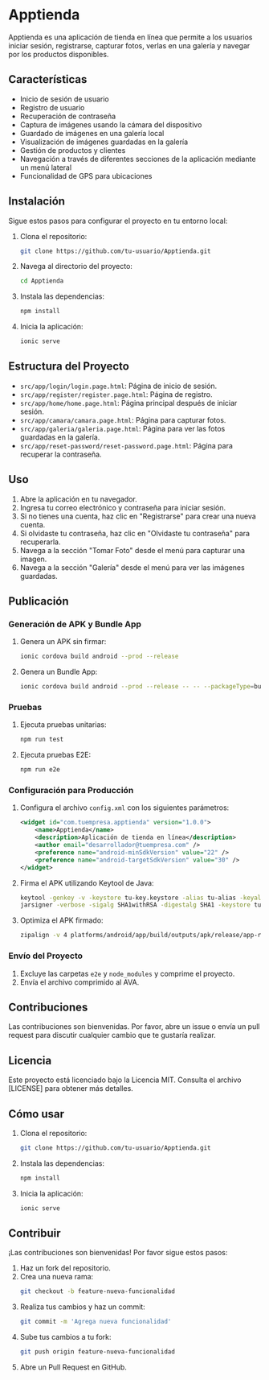 # Apptienda

Apptienda es una aplicación de tienda en línea que permite a los usuarios iniciar sesión, registrarse, capturar fotos, verlas en una galería y navegar por los productos disponibles.

## Características

- Inicio de sesión de usuario
- Registro de usuario
- Recuperación de contraseña
- Captura de imágenes usando la cámara del dispositivo
- Guardado de imágenes en una galería local
- Visualización de imágenes guardadas en la galería
- Gestión de productos y clientes
- Navegación a través de diferentes secciones de la aplicación mediante un menú lateral
- Funcionalidad de GPS para ubicaciones

## Instalación

Sigue estos pasos para configurar el proyecto en tu entorno local:

1. Clona el repositorio:
    ```bash
    git clone https://github.com/tu-usuario/Apptienda.git
    ```

2. Navega al directorio del proyecto:
    ```bash
    cd Apptienda
    ```

3. Instala las dependencias:
    ```bash
    npm install
    ```

4. Inicia la aplicación:
    ```bash
    ionic serve
    ```

## Estructura del Proyecto

- `src/app/login/login.page.html`: Página de inicio de sesión.
- `src/app/register/register.page.html`: Página de registro.
- `src/app/home/home.page.html`: Página principal después de iniciar sesión.
- `src/app/camara/camara.page.html`: Página para capturar fotos.
- `src/app/galeria/galeria.page.html`: Página para ver las fotos guardadas en la galería.
- `src/app/reset-password/reset-password.page.html`: Página para recuperar la contraseña.

## Uso

1. Abre la aplicación en tu navegador.
2. Ingresa tu correo electrónico y contraseña para iniciar sesión.
3. Si no tienes una cuenta, haz clic en "Registrarse" para crear una nueva cuenta.
4. Si olvidaste tu contraseña, haz clic en "Olvidaste tu contraseña" para recuperarla.
5. Navega a la sección "Tomar Foto" desde el menú para capturar una imagen.
6. Navega a la sección "Galería" desde el menú para ver las imágenes guardadas.

## Publicación

### Generación de APK y Bundle App

1. Genera un APK sin firmar:
    ```bash
    ionic cordova build android --prod --release
    ```

2. Genera un Bundle App:
    ```bash
    ionic cordova build android --prod --release -- -- --packageType=bundle
    ```

### Pruebas

1. Ejecuta pruebas unitarias:
    ```bash
    npm run test
    ```

2. Ejecuta pruebas E2E:
    ```bash
    npm run e2e
    ```

### Configuración para Producción

1. Configura el archivo `config.xml` con los siguientes parámetros:
    ```xml
    <widget id="com.tuempresa.apptienda" version="1.0.0">
        <name>Apptienda</name>
        <description>Aplicación de tienda en línea</description>
        <author email="desarrollador@tuempresa.com" />
        <preference name="android-minSdkVersion" value="22" />
        <preference name="android-targetSdkVersion" value="30" />
    </widget>
    ```

2. Firma el APK utilizando Keytool de Java:
    ```bash
    keytool -genkey -v -keystore tu-key.keystore -alias tu-alias -keyalg RSA -keysize 2048 -validity 10000
    jarsigner -verbose -sigalg SHA1withRSA -digestalg SHA1 -keystore tu-key.keystore platforms/android/app/build/outputs/apk/release/app-release-unsigned.apk tu-alias
    ```

3. Optimiza el APK firmado:
    ```bash
    zipalign -v 4 platforms/android/app/build/outputs/apk/release/app-release-unsigned.apk Apptienda.apk
    ```

### Envío del Proyecto

1. Excluye las carpetas `e2e` y `node_modules` y comprime el proyecto.
2. Envía el archivo comprimido al AVA.

## Contribuciones

Las contribuciones son bienvenidas. Por favor, abre un issue o envía un pull request para discutir cualquier cambio que te gustaría realizar.

## Licencia

Este proyecto está licenciado bajo la Licencia MIT. Consulta el archivo [LICENSE] para obtener más detalles.

## Cómo usar

1. Clona el repositorio:
    ```bash
    git clone https://github.com/tu-usuario/Apptienda.git
    ```
2. Instala las dependencias:
    ```bash
    npm install
    ```
3. Inicia la aplicación:
    ```bash
    ionic serve
    ```

## Contribuir

¡Las contribuciones son bienvenidas! Por favor sigue estos pasos:

1. Haz un fork del repositorio.
2. Crea una nueva rama:
    ```bash
    git checkout -b feature-nueva-funcionalidad
    ```
3. Realiza tus cambios y haz un commit:
    ```bash
    git commit -m 'Agrega nueva funcionalidad'
    ```
4. Sube tus cambios a tu fork:
    ```bash
    git push origin feature-nueva-funcionalidad
    ```
5. Abre un Pull Request en GitHub.
